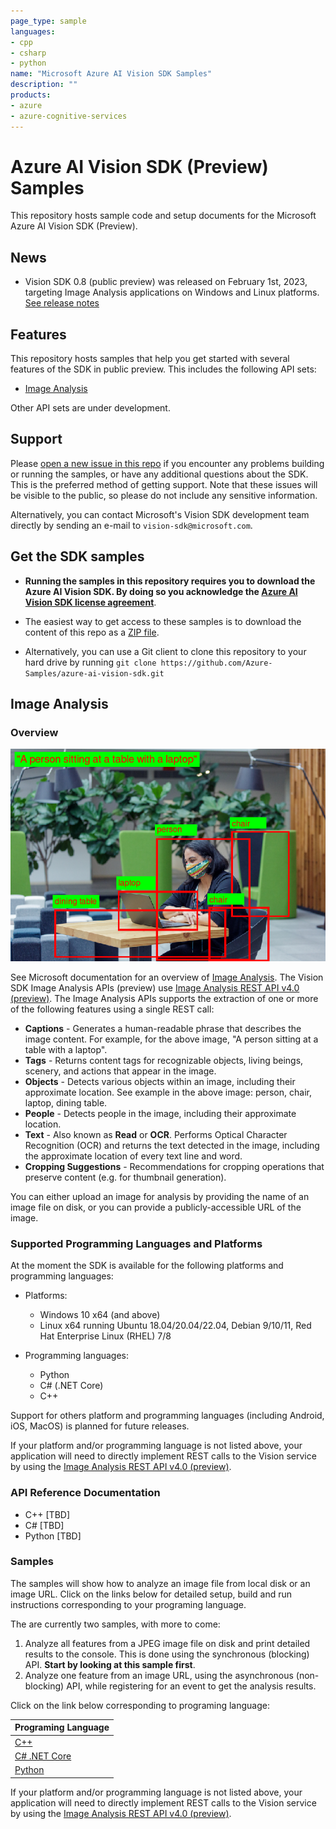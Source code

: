 ```yaml
---
page_type: sample
languages:
- cpp
- csharp
- python
name: "Microsoft Azure AI Vision SDK Samples"
description: ""
products:
- azure
- azure-cognitive-services
---
```


# Azure AI Vision SDK (Preview) Samples

This repository hosts sample code and setup documents for the Microsoft Azure AI Vision SDK (Preview).

## News

* Vision SDK 0.8 (public preview) was released on February 1st, 2023, targeting Image Analysis applications on Windows and Linux platforms. [See release notes](https://github.com/Azure-Samples/azure-ai-vision-sdk/releases/tag/0.8.0-alpha.0.33370873)

## Features

This repository hosts samples that help you get started with several features of the SDK in public preview. This includes the following API sets:

* [Image Analysis](#image-analysis)

Other API sets are under development.

## Support

Please [open a new issue in this repo](https://github.com/Azure-Samples/azure-ai-vision-sdk/issues) if you encounter any problems building or running the samples, or have any additional questions about the SDK. This is the preferred method of getting support. Note that these issues will be visible to the public, so please do not include any sensitive information.

Alternatively, you can contact Microsoft's Vision SDK development team directly by sending an e-mail to  `vision-sdk@microsoft.com`.

## Get the SDK samples

* **Running the samples in this repository requires you to download the Azure AI Vision SDK. By doing so you acknowledge the [Azure AI Vision SDK license agreement](https://aka.ms/azai/vision/license)**.

* The easiest way to get access to these samples is to download the content of this repo as a [ZIP file](https://github.com/Azure-Samples/azure-ai-vision-sdk/archive/master.zip).

* Alternatively, you can use a Git client to clone this repository to your hard drive by running `git clone https://github.com/Azure-Samples/azure-ai-vision-sdk.git`

## Image Analysis

### Overview

![GitHub Logo](docs/image-analysis/image-analysis-results.png)

See Microsoft documentation for an overview of [Image Analysis](https://learn.microsoft.com/azure/cognitive-services/computer-vision/overview-image-analysis). The Vision SDK Image Analysis APIs (preview) use [Image Analysis REST API v4.0 (preview)](https://westus.dev.cognitive.microsoft.com/docs/services/unified-vision-apis-public-preview-2022-10-12-preview). The Image Analysis APIs supports the extraction of one or more of the following features using a single REST call:

* **Captions** - Generates a human-readable phrase that describes the image content. For example, for the above image, "A person sitting at a table with a laptop".
* **Tags** - Returns content tags for recognizable objects, living beings, scenery, and actions that appear in the image.
* **Objects** - Detects various objects within an image, including their approximate location. See example in the above image: person, chair, laptop, dining table.
* **People** - Detects people in the image, including their approximate location.
* **Text** - Also known as **Read** or **OCR**. Performs Optical Character Recognition (OCR) and returns the text detected in the image, including the approximate location of every text line and word.
* **Cropping Suggestions** - Recommendations for cropping operations that preserve content (e.g. for thumbnail generation).

You can either upload an image for analysis by providing the name of an image file on disk, or you can provide a publicly-accessible URL of the image.

### Supported Programming Languages and Platforms

At the moment the SDK is available for the following platforms and programming languages:

* Platforms:
  * Windows 10 x64 (and above)
  * Linux x64 running Ubuntu 18.04/20.04/22.04, Debian 9/10/11, Red Hat Enterprise Linux (RHEL) 7/8

* Programming languages:
  * Python
  * C# (.NET Core)
  * C++

Support for others platform and programming languages (including Android, iOS, MacOS) is planned for future releases.

If your platform and/or programming language is not listed above, your application will need to directly implement REST calls to the Vision service by using the [Image Analysis REST API v4.0 (preview)](https://westus.dev.cognitive.microsoft.com/docs/services/unified-vision-apis-public-preview-2022-10-12-preview).

### API Reference Documentation

* C++ [TBD]
* C# [TBD]
* Python [TBD]

### Samples

The samples will show how to analyze an image file from local disk or an image URL. Click on the links below for detailed setup, build and run instructions corresponding to your programing language.

The are currently two samples, with more to come:

1. Analyze all features from a JPEG image file on disk and print detailed results to the console. This is done using the synchronous (blocking) API. **Start by looking at this sample first**.
1. Analyze one feature from an image URL, using the asynchronous (non-blocking) API, while registering for an event to get the analysis results.

Click on the link below corresponding to programing language:

| Programing Language |
| -------- |
| [C++](samples/cpp/image-analysis) |
| [C# .NET Core](samples/csharp/image-analysis/dotnetcore) |
| [Python](samples/python/image-analysis) |

If your platform and/or programming language is not listed above, your application will need to directly implement REST calls to the Vision service by using the [Image Analysis REST API v4.0 (preview)](https://westus.dev.cognitive.microsoft.com/docs/services/unified-vision-apis-public-preview-2022-10-12-preview).